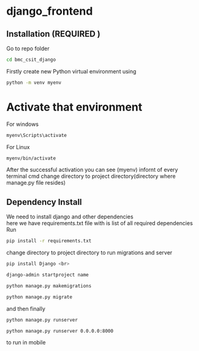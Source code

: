 # django_frontend

## Installation (REQUIRED )
Go to repo folder 
```bash
cd bmc_csit_django
```
Firstly create new Python virtual environment using
```bash
python -m venv myenv
```
# Activate that environment
For windows
```bash 
myenv\Scripts\activate
```
For Linux
```bash
myenv/bin/activate
```
After the successful activation you can see (myenv) infornt of every terminal cmd change directory to project directory(directory where manage.py file resides)

## Dependency Install
We need to install django and other dependencies\
here we have requirements.txt file with is list of all required dependencies\
Run  
```bash
pip install -r requirements.txt
```
change directory to project directory to run migrations and server
```bash
pip install Django <br>

django-admin startproject name
```
```bash
python manage.py makemigrations
```

```bash
python manage.py migrate
```
and then finally
```bash
python manage.py runserver
```
```bash
python manage.py runserver 0.0.0.0:8000  
```
to run in mobile

